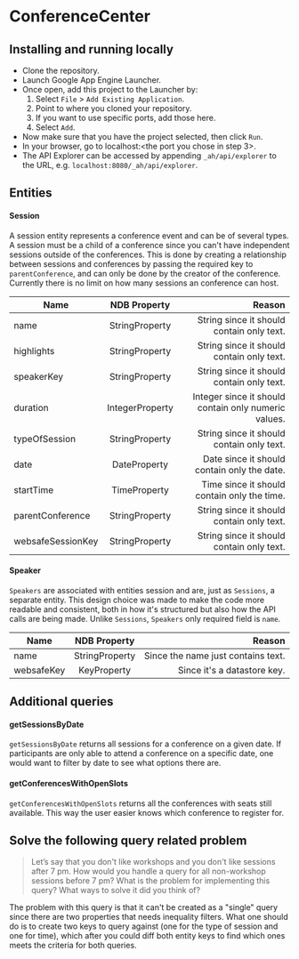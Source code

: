 # ConferenceCenter

## Installing and running locally
- Clone the repository.
- Launch Google App Engine Launcher.
- Once open, add this project to the Launcher by:
  1. Select `File` > `Add Existing Application`.
  2. Point to where you cloned your repository.
  3. If you want to use specific ports, add those here.
  4. Select `Add`.
- Now make sure that you have the project selected, then click `Run`.
- In your browser, go to localhost:<the port you chose in step 3>.
- The API Explorer can be accessed by appending `_ah/api/explorer` to the URL, e.g. `localhost:8080/_ah/api/explorer`.

## Entities
#### Session
A session entity represents a conference event and can be of several types. A session must be a child of a conference since you can't have independent sessions outside of the conferences. This is done by creating a relationship between sessions and conferences by passing the required key to `parentConference`, and can only be done by the creator of the conference. Currently there is no limit on how many sessions an conference can host.

| Name              | NDB Property    | Reason                                               |
| ----------------- | :-------------: | ---------------------------------------------------: |
| name              | StringProperty  | String since it should contain only text.            |
| highlights        | StringProperty  | String since it should contain only text.            |
| speakerKey        | StringProperty  | String since it should contain only text.            |
| duration          | IntegerProperty | Integer since it should contain only numeric values. |
| typeOfSession     | StringProperty  | String since it should contain only text.            |
| date              | DateProperty    | Date since it should contain only the date.          |
| startTime         | TimeProperty    | Time since it should contain only the time.          |
| parentConference  | StringProperty  | String since it should contain only text.            |
| websafeSessionKey | StringProperty  | String since it should contain only text.            |


#### Speaker
`Speakers` are associated with entities session and are, just as `Sessions`, a separate entity. This design choice was made to make the code more readable and consistent, both in how it's structured but also how the API calls are being made. Unlike `Sessions`, `Speakers` only required field is `name`.   

| Name       | NDB Property   | Reason                             |
| ---------- | :------------: | ---------------------------------: |
| name       | StringProperty | Since the name just contains text. |
| websafeKey | KeyProperty    | Since it's a datastore key.        |



## Additional queries
#### getSessionsByDate
`getSessionsByDate` returns all sessions for a conference on a given date. If participants are only able to attend a conference on a specific date, one would want to filter by date to see what options there are.

#### getConferencesWithOpenSlots
`getConferencesWithOpenSlots` returns all the conferences with seats still available. This way the user easier knows which conference to register for.

## Solve the following query related problem
> Let’s say that you don't like workshops and you don't like sessions after 7 pm. How would you handle a query for all non-workshop sessions before 7 pm? What is the problem for implementing this query? What ways to solve it did you think of?

The problem with this query is that it can't be created as a "single" query since there are two properties that needs inequality filters. What one should do is to create two keys to query against (one for the type of session and one for time), which after you could diff both entity keys to find which ones meets the criteria for both queries.
